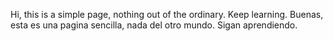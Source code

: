 Hi, this is a simple page, nothing out of the ordinary. Keep learning.
Buenas, esta es una pagina sencilla, nada del otro mundo. Sigan aprendiendo. 
